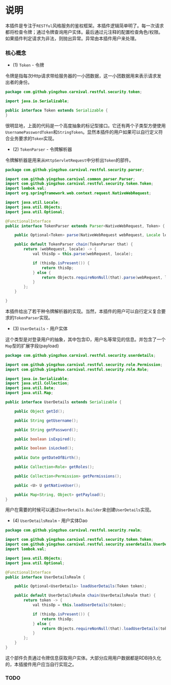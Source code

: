 # 说明

本插件是专注于`RESTful`风格服务的鉴权框架。本插件逻辑简单明了。每一次请求都将检查令牌；通过令牌查询用户实体。最后通过元注释的配置检查角色/权限。如果插件判定请求为非法，则抛出异常。异常由本插件用户来处理。

### 核心概念

* (1) `Token` - 令牌

令牌是指每次Http请求带给服务器的一小团数据，这一小团数据用来表示请求发出者的身份。

```java
package com.github.yingzhuo.carnival.restful.security.token;

import java.io.Serializable;

public interface Token extends Serializable {
}
```

很明显地，上面的代码是一个高度抽象的标记型接口。它还有两个子类型方便使用`UsernamePasswordToken`和`StringToken`。显然本插件的用户如果可以自行定义符合业务要求的`Token`实现。

* (2) `TokenParser` - 令牌解析器

令牌解析器是用来从`HttpServletRequest`中分析出`Token`的部件。

```java
package com.github.yingzhuo.carnival.restful.security.parser;

import com.github.yingzhuo.carnival.common.parser.Parser;
import com.github.yingzhuo.carnival.restful.security.token.Token;
import lombok.val;
import org.springframework.web.context.request.NativeWebRequest;

import java.util.Locale;
import java.util.Objects;
import java.util.Optional;

@FunctionalInterface
public interface TokenParser extends Parser<NativeWebRequest, Token> {

    public Optional<Token> parse(NativeWebRequest webRequest, Locale locale);

    public default TokenParser chain(TokenParser that) {
        return (webRequest, locale) -> {
            val thisOp = this.parse(webRequest, locale);

            if (thisOp.isPresent()) {
                return thisOp;
            } else {
                return Objects.requireNonNull(that).parse(webRequest, locale);
            }
        };
    }

}
```

本插件给出了若干种令牌解析器的实现。当然，本插件的用户可以自行定义复合要求的`TokenParser`实现。

* (3) `UserDetails` - 用户实体

这个类型是对登录用户的抽象，其中包含ID，用户名等常见的信息。并包含了一个`Map`型的扩展字段(payload)

```java
package com.github.yingzhuo.carnival.restful.security.userdetails;

import com.github.yingzhuo.carnival.restful.security.role.Permission;
import com.github.yingzhuo.carnival.restful.security.role.Role;

import java.io.Serializable;
import java.util.Collection;
import java.util.Date;
import java.util.Map;

public interface UserDetails extends Serializable {

    public Object getId();

    public String getUsername();

    public String getPassword();

    public boolean isExpired();

    public boolean isLocked();
    
    public Date getDateOfBirth();

    public Collection<Role> getRoles();

    public Collection<Permission> getPermissions();

    public <U> U getNativeUser();

    public Map<String, Object> getPayload();
}
```

用户在需要的时候可以通过`UserDetails.Builder`来创建`UserDetails`实现。

* (4) `UserDetailsRealm` - 用户实体Dao

```java
package com.github.yingzhuo.carnival.restful.security.realm;

import com.github.yingzhuo.carnival.restful.security.token.Token;
import com.github.yingzhuo.carnival.restful.security.userdetails.UserDetails;
import lombok.val;

import java.util.Objects;
import java.util.Optional;

@FunctionalInterface
public interface UserDetailsRealm {

    public Optional<UserDetails> loadUserDetails(Token token);

    public default UserDetailsRealm chain(UserDetailsRealm that) {
        return token -> {
            val thisOp = this.loadUserDetails(token);

            if (thisOp.isPresent()) {
                return thisOp;
            } else {
                return Objects.requireNonNull(that).loadUserDetails(token);
            }
        };
    }
}
```

这个部件负责通过令牌信息获取用户实体。大部分应用用户数据都是RDB持久化的，本插接件用户应当自行实现之。

### TODO
